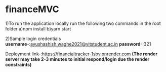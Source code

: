 # financeMVC
1)To run the application locally run the following two commands in the root folder 
   a)npm install 
   b)yarn start

2)Sample login credentials
**username**-:ayushashish.waghe2021@vitstudent.ac.in 
**password**-:321

Deployment link-:https://financialtracker-1sbv.onrender.com
**(The render server may take 2-3 minutes to initial respond/login due the render constraints)**
